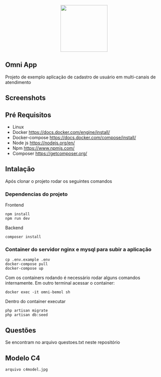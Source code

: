 <p align="center"><img src="https://d8xabijtzlaac.cloudfront.net/Custom/Content/Themes/Shared/Images/marca-bemol.svg" width="150"></p>

## Omni App

Projeto de exemplo aplicação de cadastro de usuário em multi-canais de atendimento

## Screenshots

## Pré Requisitos

- Linux
- Docker https://docs.docker.com/engine/install/
- Docker-compose https://docs.docker.com/compose/install/
- Node js https://nodejs.org/en/
- Npm https://www.npmjs.com/
- Composer https://getcomposer.org/

## Intalação

Após clonar o projeto rodar os seguintes comandos

### Dependencias do projeto

Frontend

```
npm install
npm run dev
```

Backend

```
composer install

```

### Container do servidor nginx e mysql para subir a aplicação

```
cp .env.example .env
docker-compose pull
docker-compose up 
```

Com os containers rodando é necessário rodar alguns comandos internamente. Em outro terminal acessar o container:

```
docker exec -it omni-bemol sh
```

Dentro do container executar

```
php artisan migrate
php artisan db:seed
```

## Questões

Se encontram no arquivo questoes.txt neste repositório

## Modelo C4

```
arquivo c4model.jpg
```